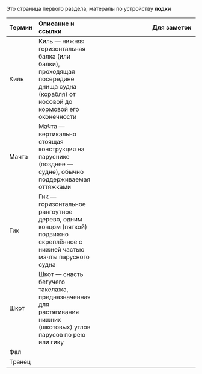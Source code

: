 Это страница первого раздела, матералы по устройству **лодки**

| Термин | Описание и ссылки                                                                                                                  | <div style="width:400px">Для заметок</div> |
| ------ | :--------------------------------------------------------------------------------------------------------------------------------- | ------------------------------------------ |
| Киль   | Киль — нижняя горизонтальная балка (или балки), проходящая посередине днища судна (корабля) от носовой до кормовой его оконечности |                                            |
| Мачта  | Ма́чта — вертикально стоящая конструкция на паруснике (позднее — судне), обычно поддерживаемая оттяжками                           |                                            |
| Гик    | Гик — горизонтальное рангоутное дерево, одним концом (пяткой) подвижно скреплённое с нижней частью мачты парусного судна           |                                            |
| Шкот   | Шкот — снасть бегучего такелажа, предназначенная для растягивания нижних (шкотовых) углов парусов по рею или гику                  |                                            |
| Фал    |                                                                                                                                    |                                            |
| Транец |                                                                                                                                    |                                            |
